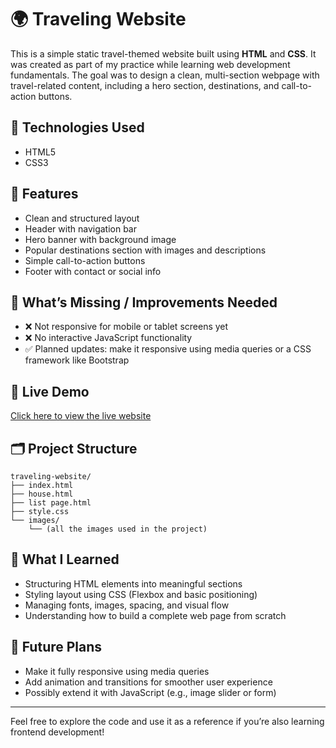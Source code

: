 # 🌍 Traveling Website

This is a simple static travel-themed website built using **HTML** and **CSS**. It was created as part of my practice while learning web development fundamentals. The goal was to design a clean, multi-section webpage with travel-related content, including a hero section, destinations, and call-to-action buttons.

## 🔧 Technologies Used

- HTML5  
- CSS3

## 📸 Features

- Clean and structured layout  
- Header with navigation bar  
- Hero banner with background image  
- Popular destinations section with images and descriptions  
- Simple call-to-action buttons  
- Footer with contact or social info

## 🚫 What’s Missing / Improvements Needed

- ❌ Not responsive for mobile or tablet screens yet  
- ❌ No interactive JavaScript functionality  
- ✅ Planned updates: make it responsive using media queries or a CSS framework like Bootstrap

## 🔗 Live Demo

[Click here to view the live website](https://tanvip97.github.io/Travel-Website/)

## 🗂️ Project Structure

```
traveling-website/
├── index.html
├── house.html
├── list page.html
├── style.css
└── images/
    └── (all the images used in the project)
```

## 📖 What I Learned

- Structuring HTML elements into meaningful sections  
- Styling layout using CSS (Flexbox and basic positioning)  
- Managing fonts, images, spacing, and visual flow  
- Understanding how to build a complete web page from scratch

## 🎯 Future Plans

- Make it fully responsive using media queries  
- Add animation and transitions for smoother user experience  
- Possibly extend it with JavaScript (e.g., image slider or form)

---

Feel free to explore the code and use it as a reference if you’re also learning frontend development!

